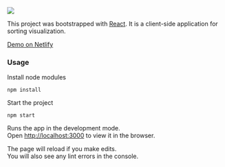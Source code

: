 <img src="./sort.jpg">

This project was bootstrapped with [React](https://github.com/facebook/create-react-app).
It is a  client-side application for sorting visualization.

[Demo on Netlify](https://mystifying-hypatia-b474db.netlify.app/)

### Usage

Install node modules

`npm install`

Start the project

`npm start`

Runs the app in the development mode.<br />
Open [http://localhost:3000](http://localhost:3000) to view it in the browser.

The page will reload if you make edits.<br />
You will also see any lint errors in the console.
